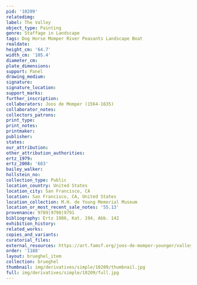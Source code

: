 ```yaml
---
pid: '10209'
relatedimg: 
label: The Valley
object_type: Painting
genre: Staffage in Landscape
tags: Dog Horse Momper River Peasants Landscape Boat
realdate: 
height_cm: '64.7'
width_cm: '105.4'
diameter_cm: 
plate_dimensions: 
support: Panel
drawing_medium: 
signature: 
signature_location: 
support_marks: 
further_inscription: 
collaborators: Joos de Momper (1564-1635)
collaborator_notes: 
collectors_patrons: 
print_type: 
print_notes: 
printmaker: 
publisher: 
states: 
our_attribution: 
other_attribution_authorities: 
ertz_1979: 
ertz_2008: '683'
bailey_walker: 
hollstein_no: 
collection_type: Public
location_country: United States
location_city: San Francisco, CA
location: San Francisco, CA, United States
location_collection: M.H. de Young Memorial Museum
location_or_most_recent_sale_notes: '55.13'
provenance: 9789|9790|9791
bibliography: Ertz 1986, Kat. 194, Abb. 142
exhibition_history: 
related_works: 
copies_and_variants: 
curatorial_files: 
external_resources: https://art.famsf.org/joos-de-momper-younger/valley-5513
order: '1188'
layout: brueghel_item
collection: brueghel
thumbnail: img/derivatives/simple/10209/thumbnail.jpg
full: img/derivatives/simple/10209/full.jpg
---
```

